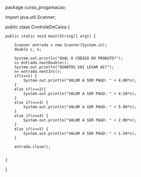 package curso_progamacao;

import java.util.Scanner;

public class ControleDeCaixa {

	public static void main(String[] args) {
		
		Scanner entrada = new Scanner(System.in);
		double c, n;
		
		System.out.println("QUAL O CÓDIGO DO PRODUTO?");
		c= entrada.nextDouble();
		System.out.println("QUANTOS VAI LEVAR AI?");
		n= entrada.nextInt();
		if(c==1) {
			System.out.println("VALOR A SER PAGO: " + 4.00*n);
		}
		else if(c==2){
			System.out.println("VALOR A SER PAGO: " + 4.50*n);
		}	
		else if(c==3) {
			System.out.println("VALOR A SER PAGO: " + 5.00*n);
		}
		else if(c==4) {
			System.out.println("VALOR A SER PAGO: " + 2.00*n);
		}
		else if(c==5) {
			System.out.println("VALOR A SER PAGO: " + 1.50*n);
		}
		
		entrada.close();	

		
	}
}
